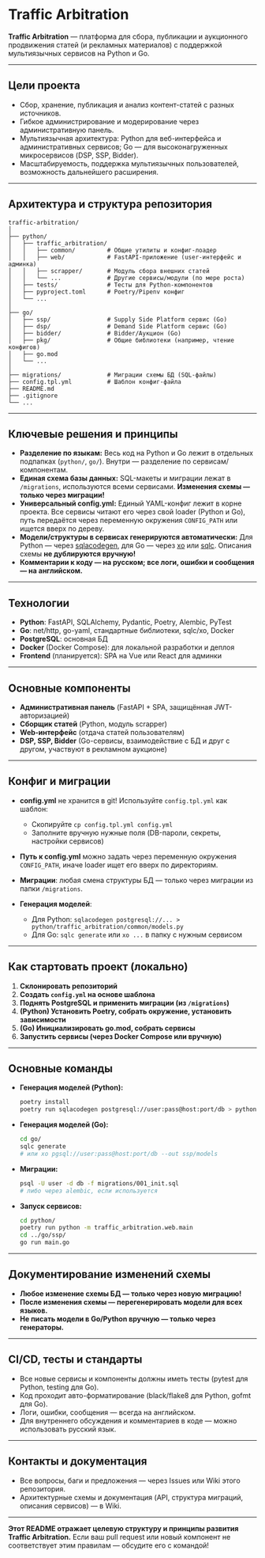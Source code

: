 # Traffic Arbitration

**Traffic Arbitration** — платформа для сбора, публикации и аукционного продвижения статей (и рекламных материалов) с поддержкой мультиязычных сервисов на Python и Go.

---

## Цели проекта

- Сбор, хранение, публикация и анализ контент-статей с разных источников.
- Гибкое администрирование и модерирование через административную панель.
- Мультиязычная архитектура: Python для веб-интерфейса и административных сервисов; Go — для высоконагруженных микросервисов (DSP, SSP, Bidder).
- Масштабируемость, поддержка мультиязычных пользователей, возможность дальнейшего расширения.

---

## Архитектура и структура репозитория

```text
traffic-arbitration/
│
├── python/
│   ├── traffic_arbitration/
│   │   ├── common/         # Общие утилиты и конфиг-лоадер
│   │   ├── web/            # FastAPI-приложение (user-интерфейс и админка)
│   │   ├── scrapper/       # Модуль сбора внешних статей
│   │   └── ...             # Другие сервисы/модули (по мере роста)
│   ├── tests/              # Тесты для Python-компонентов
│   ├── pyproject.toml      # Poetry/Pipenv конфиг
│   └── ...
│
├── go/
│   ├── ssp/                # Supply Side Platform сервис (Go)
│   ├── dsp/                # Demand Side Platform сервис (Go)
│   ├── bidder/             # Bidder/Аукцион (Go)
│   ├── pkg/                # Общие библиотеки (например, чтение конфигов)
│   ├── go.mod
│   └── ...
│
├── migrations/             # Миграции схемы БД (SQL-файлы)
├── config.tpl.yml          # Шаблон конфиг-файла
├── README.md
├── .gitignore
└── ...
````

---

## Ключевые решения и принципы

* **Разделение по языкам:**
  Весь код на Python и Go лежит в отдельных подпапках (`python/`, `go/`). Внутри — разделение по сервисам/компонентам.
* **Единая схема базы данных:**
  SQL-макеты и миграции лежат в `/migrations`, используются всеми сервисами.
  **Изменения схемы — только через миграции!**
* **Универсальный config.yml:**
  Единый YAML-конфиг лежит в корне проекта.
  Все сервисы читают его через свой loader (Python и Go), путь передаётся через переменную окружения `CONFIG_PATH` или ищется вверх по дереву.
* **Модели/структуры в сервисах генерируются автоматически:**
  Для Python — через [sqlacodegen](https://github.com/agronholm/sqlacodegen),
  для Go — через [xo](https://github.com/xo/xo) или [sqlc](https://github.com/kyleconroy/sqlc).
  Описания схемы **не дублируются вручную!**
* **Комментарии к коду — на русском; все логи, ошибки и сообщения — на английском.**

---

## Технологии

* **Python**: FastAPI, SQLAlchemy, Pydantic, Poetry, Alembic, PyTest
* **Go**: net/http, go-yaml, стандартные библиотеки, sqlc/xo, Docker
* **PostgreSQL**: основная БД
* **Docker** (Docker Compose): для локальной разработки и деплоя
* **Frontend** (планируется): SPA на Vue или React для админки

---

## Основные компоненты

* **Административная панель** (FastAPI + SPA, защищённая JWT-авторизацией)
* **Сборщик статей** (Python, модуль scrapper)
* **Web-интерфейс** (отдача статей пользователям)
* **DSP, SSP, Bidder** (Go-сервисы, взаимодействие с БД и друг с другом, участвуют в рекламном аукционе)

---

## Конфиг и миграции

* **config.yml** не хранится в git!
  Используйте `config.tpl.yml` как шаблон:

  * Скопируйте `cp config.tpl.yml config.yml`
  * Заполните вручную нужные поля (DB-пароли, секреты, настройки сервисов)
* **Путь к config.yml** можно задать через переменную окружения `CONFIG_PATH`,
  иначе loader ищет его вверх по директориям.
* **Миграции**: любая смена структуры БД — только через миграции из папки `/migrations`.
* **Генерация моделей**:

  * Для Python: `sqlacodegen postgresql://... > python/traffic_arbitration/common/models.py`
  * Для Go: `sqlc generate` или `xo ...` в папку с нужным сервисом

---

## Как стартовать проект (локально)

1. **Склонировать репозиторий**
2. **Создать `config.yml` на основе шаблона**
3. **Поднять PostgreSQL и применить миграции (из `/migrations`)**
4. **(Python) Установить Poetry, собрать окружение, установить зависимости**
5. **(Go) Инициализировать go.mod, собрать сервисы**
6. **Запустить сервисы (через Docker Compose или вручную)**

---

## Основные команды

* **Генерация моделей (Python):**

  ```sh
  poetry install
  poetry run sqlacodegen postgresql://user:pass@host:port/db > python/traffic_arbitration/common/models.py
  ```
* **Генерация моделей (Go):**

  ```sh
  cd go/
  sqlc generate
  # или xo pgsql://user:pass@host:port/db --out ssp/models
  ```
* **Миграции:**

  ```sh
  psql -U user -d db -f migrations/001_init.sql
  # либо через alembic, если используется
  ```
* **Запуск сервисов:**

  ```sh
  cd python/
  poetry run python -m traffic_arbitration.web.main
  cd ../go/ssp/
  go run main.go
  ```

---

## Документирование изменений схемы

* **Любое изменение схемы БД — только через новую миграцию!**
* **После изменения схемы — перегенерировать модели для всех языков.**
* **Не писать модели в Go/Python вручную — только через генераторы.**

---

## CI/CD, тесты и стандарты

* Все новые сервисы и компоненты должны иметь тесты (pytest для Python, testing для Go).
* Код проходит авто-форматирование (black/flake8 для Python, gofmt для Go).
* Логи, ошибки, сообщения — всегда на английском.
* Для внутреннего обсуждения и комментариев в коде — можно использовать русский язык.

---

## Контакты и документация

* Все вопросы, баги и предложения — через Issues или Wiki этого репозитория.
* Архитектурные схемы и документация (API, структура миграций, описания сервисов) — в Wiki.

---

**Этот README отражает целевую структуру и принципы развития Traffic Arbitration.**
Если ваш pull request или новый компонент не соответствует этим правилам — обсудите его с командой!

